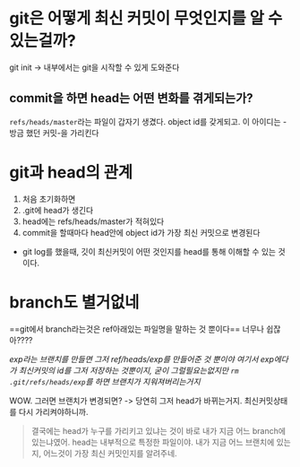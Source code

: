 
# git은 어떻게 최신 커밋이 무엇인지를 알 수 있는걸까?
git init -> 내부에서는 git을 시작할 수 있게 도와준다

## commit을 하면 head는 어떤 변화를 겪게되는가?

`refs/heads/master`라는 파일이 갑자기 생겼다.
object id를 갖게되고. 이 아이디는 - 방금 했던 커밋-을 가리킨다


# git과 head의 관계

1. 처음 초기화하면
2. .git에 head가 생긴다
3. head에는 refs/heads/master가 적혀있다
4. commit을 할때마다 head안에 object id가 가장 최신 커밋으로 변경된다

- git log를 했을때, 깃이 최신커밋이 어떤 것인지를 head를 통해 이해할 수 있는 것이다.


# branch도 별거없네

==git에서 branch라는것은 ref아래있는 파일명을 말하는 것 뿐이다==
너무나 쉽잖아????

*exp라는 브랜치를 만들면 그저 ref/heads/exp를 만들어준 것 뿐이야
여기서 exp에다가 최신커밋의 id를 그저 저장하는 것뿐이지, 굳이 그럴필요는없지만 
`rm .git/refs/heads/exp`를 하면 브랜치가 지워져버리는거지*


WOW.
그러면 브랜치가 변경되면?
-> 당연히 그저 head가 바뀌는거지. 최신커밋상태를 다시 가리켜야하니까.

>결국에는 head가 누구를 가리키고 있냐는 것이 바로 내가 지금 어느 branch에 있는냐였어.
>head는 내부적으로 특정한 파일이야. 내가 지금 어느 브랜치에 있는지, 어느것이 가장 최신 커밋인지를 알려주네.



